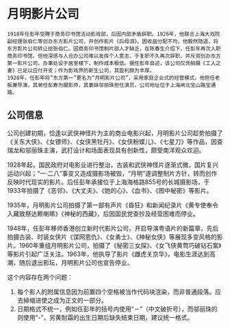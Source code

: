 # 月明影片公司

```{note}背景溯源
1918年任彭年受聘于商务印书馆活动影戏部，后因内部矛盾辞职。1926年，他联合上海大戏院副经理张伯仁等创办东方影片公司，并创作影片《后母泪》。因收益分配不均，他毅然隐退，将东方影片公司转让给张伯仁。因商务印书馆制片部人才缺乏，在陈春生介绍下，任彭年再次入职商务印书馆。但他深感与人合办公司难以发挥个人意志，于复职不久再次辞职，并斥资创办东方第一影片公司，办事处设于居室楼下，制作成本极低。据任彭年自述，该公司仅凭拍摄《工人之妻》已足以应付开支；作为影戏界的新生公司，其盈利颇为丰厚。  
1928年，任彭年将“东方第一”更名为“月明影片公司”，采用家庭企业式的经营模式，他担任老板兼导演，其弟任彭寿为摄影师，其妻妹邬丽珠担任演员，公司地址位于上海闸北宝山路宝通路。
```

## 公司信息

公司创建初期，恰逢以武侠神怪片为主的商业电影兴起，月明影片公司趁势拍摄了《关东大侠》、《女镖师》、《女侠黑牡丹》、《女侠粉蝶儿》、《七星刀》等作品，因查瑞龙和邬丽珠主演，武打设计和场面表现具有创新性，颇受南洋观众欢迎。

1928年起，国民政府对电影业进行整治，古装和武侠神怪片逐渐式微，国片复兴运动兴起；“一·二八”事变又造成摄影场被毁，“月明”遂调整制片方针，转而创作反映时代现实的影片。后任彭年承接位于上海海格路855号的长城摄影场，于1933年拍摄了《恶邻》、《大丈夫》、《她的心》、《血书》、《图中秘密》等影片。

1935年，月明影片公司拍摄了第一部有声片《昏狂》和新闻纪录片《黄专使奉令入藏致祭达赖喇嘛》《神秘的西藏》，后因国民党查抄及经营困难而停业。

1948年，任彭年移师香港创立新时代影片公司，开启导演粤语片的新篇章，先后拍摄古装、时装女侠片《谍网恩仇》、《女勇士》、《神秘女侠》等展现多变风格的影片。1960年重组月明影片公司，拍摄了《秘密三女探》、《女飞侠黄莺巧破钻石案》等影片引起广泛关注。1963年，他执导了影片《雌虎关京华》，电影生涯达到高潮，随后退出影坛，月明影片公司也宣告停业。

这个内容存在两个问题：
1. 每个影人的附属信息因为前置四个空格被当作代码块渲染，而非普通段落。应去掉缩进使之成为正文的一部分。
2. 日期格式不统一，例如任彭年的括号内使用“－”（中文破折号），而邬丽珠的则使用“-”，另黄耐霜的出生日期后缺失结束日期，建议统一格式。
